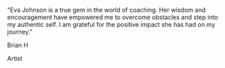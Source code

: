 "Eva Johnson is a true gem in the world of coaching. Her wisdom and encouragement have empowered me to overcome obstacles and step into my authentic self. I am grateful for the positive impact she has had on my journey."

Brian H

Artist
